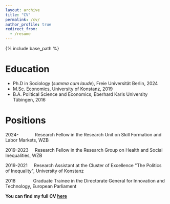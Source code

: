 ```yaml
---
layout: archive
title: "CV"
permalink: /cv/
author_profile: true
redirect_from:
  - /resume
---
```


{% include base_path %}

Education
======
* Ph.D in Sociology (*summa cum laude*), Freie Universität Berlin, 2024
* M.Sc. Economics, University of Konstanz, 2019
* B.A. Political Science and Economics, Eberhard Karls University Tübingen, 2016

Positions
======
2024- &nbsp;&nbsp;&nbsp;&nbsp;&nbsp;&nbsp;&nbsp;&nbsp;&nbsp;&nbsp;&nbsp; Research Fellow in the Research Unit on Skill Formation and Labor Markets, WZB

2019-2023 &nbsp;&nbsp;&nbsp; Research Fellow in the Research Group on Health and Social Inequalities, WZB

2019-2021 &nbsp;&nbsp;&nbsp; Research Assistant at the Cluster of Excellence "The Politics of Inequality", University of Konstanz

2018 &nbsp;&nbsp;&nbsp;&nbsp;&nbsp;&nbsp;&nbsp;&nbsp;&nbsp;&nbsp;&nbsp;&nbsp; Graduate Trainee in the Directorate General for Innovation and Technology, European Parliament
  
**You can find my full CV [here](http://christian-koenig.github.io/files/CV_07.25.pdf)**